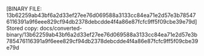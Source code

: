 [BINARY FILE: 13b62259ab43bf6a2d33ef27ee76d069588a3133cc84ea71e2d57e3b785476116391a9f6eee829cf94db2378debcdde4f4a86e87fcfc9ff5f09cbe39e79d]
Stored copy: docs/converted-binary/13b62259ab43bf6a2d33ef27ee76d069588a3133cc84ea71e2d57e3b785476116391a9f6eee829cf94db2378debcdde4f4a86e87fcfc9ff5f09cbe39e79d
